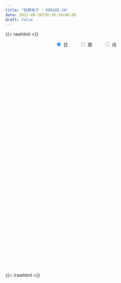 ```yaml
---
title: "柏楚电子 - 688188.SH"
date: 2022-08-16T20:39:24+08:00
draft: false
---
```

{{< rawhtml >}}
    <div style="text-align: center">
        <label style="padding: 1rem;"><input style="margin-right: .5rem" type="radio" name="period" value="D" checked onclick="period_change(this)">日</label>
        <label style="padding: 1rem;"><input style="margin-right: .5rem" type="radio" name="period" value="W" onclick="period_change(this)">周</label>
        <label style="padding: 1rem;"><input style="margin-right: .5rem" type="radio" name="period" value="M" onclick="period_change(this)">月</label>
    </div>
    <div id="chart" style="height: 700px;"></div> 
    <script type="text/javascript">
        const D_v = [7554.56,9688.83,5151.47,8484.92,7652.56,9262.22,5723.44,13002.73,9219.63,6065.0,8030.33,11538.97,7499.14,10855.52,14306.92,5840.04,9892.01,6809.91,9048.11,8007.53,7615.58,5310.98,9546.75,6872.92,6516.76,7384.69,8185.66,5796.42,5132.1,8238.5,4799.85,6309.94,4877.87,5198.27,2951.19,4322.92,2836.89,2032.43,3454.61,3402.28,3629.79,9454.05,4116.94,8715.6,7188.4,7968.91,10794.68,14025.46,9932.38,6994.02,7282.49,6465.67,6241.71,6529.36,8788.35,8790.95,5180.42,10968.74,9083.49,8284.94,7807.21,7189.38,5783.06,7967.03,5359.26,5348.55,5358.54,3942.81,7021.31,5214.74,5324.48,4957.39,7218.37,9913.33,4634.89,8710.29,9787.18,4558.56,4985.51,6860.15,6321.96,5431.4,5587.47,7349.12,7026.2,4916.17,3496.3,3995.6,7919.21,5713.06,9864.26,10188.09,15243.29,8673.34,6258.38,3741.14,3068.83,4975.54,6252.66,4616.59,5704.39,6150.81,4547.5,4959.68,3565.06,4764.14,4776.3,7307.7,4819.91,5755.9,9046.65,4413.97,5922.46,6310.56,6439.5,4037.42,5929.01,3099.91,5374.72,4117.19,2806.02,8525.87,5931.9,4703.89,5135.91,3189.43,3910.11,2767.11,4329.13,4991.01,4439.83,2753.89,2599.41,2960.93,3010.11,3078.7,3611.13,7178.53,3882.12,3592.48,2214.63,4303.12,4184.68,5136.25,3018.64,5665.0,6220.86,5258.3,3660.55,4131.54,3681.36,3502.01,4066.41,2124.88,1764.95,2026.16,4364.99,3837.71,1987.52,2940.13,2284.63,2529.03,3426.75,3410.38,3373.0,2935.4,3836.14,2740.62,1923.36,2137.67,2062.41,5110.85,5235.34,5024.51,3478.6,2313.49,7047.87,3165.81,2984.19,2774.93,1929.14,3694.89,1751.25,2618.73,3972.53,3359.84,3431.64,3849.4,4443.16,3031.2,3149.25,2506.06,3039.57,4138.91,3045.73,3779.55,2477.28,2807.97,2915.19,5533.31,2477.45,2652.41,2699.5,5132.29,6437.24,6543.48,2180.85,4036.64,3125.14,3035.98,2769.29,3149.2,4583.17,8674.95,5378.43,5724.33,7126.1,4422.34,5378.61,4254.34,3822.13,2940.19,5129.08,4006.24,5451.52,4294.52,9474.98,7223.81,5298.68,4683.79,5886.45,5332.13,3288.52,3833.27,3292.01,2339.81,4132.93,4877.04,3069.66,2809.9,2639.93,3157.1,4802.98,5578.01,3697.47,4419.73,3208.35,5549.63,3708.59,3115.41,3209.88,2672.59,5343.34,7478.87,15393.96,6200.45,9178.31,13055.0,6985.01,6762.22,4793.45,4259.37,6158.76,7379.05,4208.9,4069.51,6797.93,6011.98,4642.12,5285.87,6055.7,4482.67,4545.0,3775.36,4317.95,5257.61,5480.11,8820.31,7718.67,4923.93,5346.97,10349.98,4775.48,4444.64,7072.2,5134.37,3892.59,4458.7,4592.47,6663.54,5347.31,4863.86,3554.69,3113.82,5280.32,4858.53,3461.16,4077.15,4401.8,3596.1,5101.92,4919.22,3308.78,4169.17,13475.31,10917.6,9921.16,7907.48,6438.19,6482.23,5696.16,5085.2,3660.66,5094.73,4589.8,9145.42,10649.85,8522.45,4958.71,5071.36,7261.1,8902.9,6086.19,7587.36,3234.11,6308.44,9028.22,5272.22,6177.93,5886.79,8418.51,5884.6,3733.74,5797.17,8371.24,7480.95,5427.64,4783.34,5287.12,5620.88,5213.79,3247.83,5627.41,5007.08,1934.74,3527.61,4467.97,4577.26,2767.81,5113.03,5218.57,4167.59,6770.27,5110.27,4583.7,5177.05,5011.13,3338.17,3227.28,3654.16,5431.16,4801.36,5168.21,4443.42,5188.7,4135.26,8667.69,9613.93,5271.67,6519.9,4455.29,3364.78,2567.35,2925.41,4043.57,2409.5,2371.18,2261.67,2209.76,4552.11,2211.08,2921.47,4129.32,3001.4,3211.73,2836.29,1600.78,2764.21,4057.91,4742.26,3849.17,5445.96,3791.36,4306.44,3405.71,5270.77,5697.08,4472.13,2946.78,3788.75,4328.41,4319.96,2132.56,3543.62,3890.47,2187.84,2639.12,3275.85,2245.73,2821.29,2969.18,3057.21,2604.68,3076.61,2020.86,2613.6,2271.76,2318.84,2171.37,2108.79,2356.75,3930.89,4139.0,4698.72,7445.48,4023.49,6277.85,3276.98,3450.82,2116.16,3099.96,4651.9,2981.56,2052.37,2348.49,3299.11,2116.34,2044.64,2330.42,2282.92,2112.54,2565.48,3811.33,2104.18,2972.12,7667.09,4690.85,6969.99,9358.01,6730.75,5669.37,5400.45,8253.83,3976.63,4875.53,5601.54,6376.06,3520.13,3502.86,5401.05,6270.02,4002.18,3933.18,4184.26,3060.26,8054.29,6671.01,5938.53,6876.95,5608.92,7625.42,4780.77,3615.61,5476.08,4871.77,4517.42,3537.71,4988.3,10253.85,11148.17,5607.91,6405.2,4562.23,4785.55,4329.25,5791.74,5753.56,5496.32,6249.73,6440.1,6052.09,4157.75,7986.91,4692.13,11020.59,8394.15,7599.58,8847.77,5459.96,6602.11]
const D_histogram = [0.0,0.903019943,1.3143202409,1.9365900442,2.524507297,2.4959150216,2.721913258,3.4595753532,3.3035206566,3.3173887399,3.1735643099,1.9050195526,1.8539640714,2.1579396168,3.0777650885,3.318764301,3.0062388013,2.266961283,2.4361273352,1.7294758041,1.4163825043,0.5692567875,-0.6441464906,-1.5185273355,-2.0519840644,-1.6224422276,-1.4230825319,-1.0893006808,-1.6275908277,-2.0321636761,-2.4323841682,-3.3623953078,-4.3402236018,-3.8847970653,-3.2435812066,-2.6404105215,-2.0050003789,-1.6997636427,-1.0998679163,-0.4374001363,0.1195131273,1.1813243733,1.300193083,0.2617207762,-0.5599666581,-0.2199113742,0.6254838237,1.5223409088,2.1852651509,2.770322602,3.3295794571,3.3520211531,3.4133634784,2.8192834359,2.1026812426,0.8710832151,-0.0533881638,-0.4521477292,-0.6207207043,-0.100611716,0.1610485997,0.4285149079,0.2832094963,1.2225003058,1.7059455812,2.6389801242,3.4121474854,3.5486003811,3.5074954533,2.6900247511,0.9268018287,0.1965714188,0.3392564937,-0.6122789554,-0.8760720679,-2.2794835139,-2.9910136946,-3.1360628366,-3.0440419415,-2.9123587751,-2.8460641657,-2.7737081662,-2.7607563776,-3.2165756265,-3.0568544014,-2.7418354062,-2.70350408,-2.9282547488,-3.2949769927,-3.4042236685,-3.7642676585,-4.2783036302,-4.803021457,-4.2359694348,-3.588620019,-2.9122304513,-2.5955415965,-2.6305017403,-1.2360120597,-1.1129036871,0.1137295889,1.0465806508,1.442788376,1.3235032609,1.2991686264,1.1475904821,1.3823524898,2.4577336727,3.197750234,3.4089841126,3.4984114929,3.3699197206,3.8346077182,3.1146621091,1.8889839531,0.939146625,0.2034707547,-0.0312103004,0.5467865903,1.4213663186,1.6516237229,3.0901861228,3.9445132007,3.9493844392,3.6550835324,2.9735951552,2.5863610986,2.0718562964,1.1839322329,0.1536674843,-0.9147084136,-2.326043199,-2.4645961061,-1.8850491167,-1.6581563955,-1.7708199134,-1.1903686391,-2.1426203685,-3.0013539573,-3.7349371982,-3.8676687071,-3.3470105414,-2.3196993086,-1.4228926126,-0.3351170484,0.8920379298,0.44455527,-0.8475947504,-2.4725002784,-3.4742318741,-3.5137597319,-3.5278769268,-3.3743348517,-3.2488060726,-3.0659827345,-2.5550065766,-2.3519857911,-1.7658885831,-1.5669100784,-1.6065805513,-0.8647341408,-0.1383876513,0.3605171062,1.5699362732,2.7416229856,3.2048724502,3.7719627053,4.2656197495,4.6457409197,4.7040139003,4.5774149844,4.0216299454,3.9309280795,5.1230822531,5.0495561594,4.9766214512,3.905449724,3.258429153,2.6867695208,2.6220629603,1.9880077562,1.7048229453,1.7986587287,1.9219504249,1.9169292244,1.6793211562,0.9388852265,0.306696543,-1.0720639105,-1.9544225007,-1.6255236948,-2.1464103361,-1.8913749144,-0.5151449,-0.4484753015,-0.6186012354,-0.1961055708,-0.9497474677,-1.0491541928,-0.0569821575,0.4704632328,0.4513524187,-0.011826224,-0.3997312893,-0.2124983909,-0.9217462178,-1.8504761034,-1.2601320349,-1.0240043634,-0.9293158743,-1.2458508484,-1.3692924827,-1.9856136189,0.436832508,1.4884476468,2.1788226315,3.425508751,4.0906479133,4.1103300685,3.9518157643,2.7440706609,2.1693411631,2.801514751,2.4549916808,3.3123739279,3.7231277913,1.5903072452,2.0531826597,1.1190827396,0.7080984855,1.0986671601,0.5761539172,0.0268922376,-0.4746650401,-0.1614321346,0.3790472112,0.8240797171,1.9779721469,1.8633950179,2.1016902541,1.6759568175,0.2736946679,-0.429688989,-1.1058154411,-0.8213209127,-0.945877743,-0.6467728954,0.3912363918,0.2505636752,-0.0336820151,0.2101378562,-0.0030678349,-2.3058808899,-1.5932442444,-4.5541089801,-6.7800651845,-6.5995555108,-2.7506562088,-0.9314478011,-0.217277209,1.0602801737,1.2207714992,0.9277352174,1.3764698923,1.9960755545,1.0494647283,1.1550545858,-0.2546340371,-1.4948961296,-3.3301822217,-4.3158952941,-5.1192268818,-3.5706251096,-2.9604747144,-3.7302151751,-4.6746239882,-3.2228567791,-5.2193844597,-5.8834484904,-5.5045850569,-4.5163637231,-6.1386479263,-6.6394685126,-7.0750108387,-5.7905668267,-5.782192108,-5.8537934168,-5.6374238631,-4.5753496682,-4.9091582778,-4.5582056678,-3.806488087,-3.0646910743,-2.7490246517,-0.5288048739,-0.1420302866,0.7004224487,0.5414726889,0.1723091074,0.3514980095,-0.1390245634,0.6027956285,0.3485807213,-0.1236428242,-1.6455930734,-2.7980946494,-3.6426668442,-3.7030375412,-2.8078139922,-2.8270836852,-2.1440294009,-1.16018224,-0.6940564725,0.5147240656,1.6234781318,2.1903470667,3.1690980671,3.52295379,3.7814754121,3.8814913921,4.7040807954,5.9678418326,6.6420367243,6.3001650421,5.7589647578,5.7666722256,5.5688086115,5.4197427341,4.1690658028,3.1180776777,1.2561700562,-0.2234587192,-0.4989812765,-0.2441671726,-1.0801199642,-0.4819391081,0.1999124774,0.0192385966,0.7305117412,0.6848974509,-0.4890582944,-1.2730969108,-2.0680456228,-1.8668197713,-1.5057155607,-1.8697466947,-1.440911178,-1.5547627879,-1.0451741926,-0.4474016818,-0.6428161552,-1.2770889114,-2.1681381132,-2.6241132472,-3.3014515494,-3.9755867491,-4.2133879326,-4.1167055388,-3.5495137564,-2.9056172797,-1.7072597448,-0.4934450534,0.388031006,0.6899170843,2.1293517856,2.5830532024,1.7210740743,0.2333451936,-1.2947181894,-2.27807915,-2.9800758999,-3.1296369596,-3.1381396578,-3.0257426382,-2.5940566533,-2.2367872051,-1.6334663786,-0.8527752582,0.0320154868,0.0478949935,0.3612475161,1.2713788966,1.6370311552,2.3960308972,3.4743868398,3.4567801194,2.8091071703,2.1769764611,2.1603127509,1.8054983337,0.1019518114,-0.515467556,-0.7446907281,-0.7570916156,-1.5508293914,-1.6659594088,-0.7185912306,0.5429333623,0.9052557103,1.83036031,2.817498763,3.4515833731,3.7415874449,4.0008819347,3.3241313184,2.419799457,2.4109091704,2.5446969477,2.666392763,2.1898647925,1.5957726907,1.2101323487,-0.1167642226,-1.106726498,-1.6823918156,-2.0332950649,-2.469181474,-2.5960896497,-2.5193192115,-2.6775682194,-2.8583199107,-3.1035562267,-3.4758564294,-3.5168148835,-3.3144050407,-2.8667866276,-1.7335752344,-0.5030697495,0.8399310488,1.7675865749,3.0823335801,5.1425817637,5.5165040992,5.7457966316,5.2658180057,4.8247775492,4.4292006815,4.4473709459,4.0334846273,3.4870178881,2.7747667647,2.5754644809,-2.5678163351,-5.7825520144,-7.2379455052,-7.9196612806,-7.7927149571,-6.9901788292,-5.207679068,-3.6130307399,-3.0187767706,-2.9832863642,-2.8329537304,-2.2636195794,-1.8928624055,-1.3170755364,-0.7746171147,-0.1795256438,0.1197402098,0.3912114203,0.0787542523,0.3539835949,0.7978956313,1.1686449744,1.6022646982,2.5639159578,3.4135370804,3.3282223384,3.4815096569,3.8755911602,4.6438240825,4.4769879654,3.8496077045,2.4886217426,1.6703423053,0.5344204269,-0.1047262686,-0.3942928488,0.6419727211,2.4802616767,3.5705062412,4.2931648484,4.6330987807,4.7200848731,4.5266346783,4.0232192204,3.7594730251,3.4508168279,3.3916376113,3.0815083183,2.9934649386,2.497410525,2.7155414259,3.2909336586,2.8266493357,1.8817743285,0.1435726266,-1.872167023,-3.4509579697,-4.4686912686]
const D_fast = [0.0,1.1287749288,1.8686552869,2.9750726012,4.1941166783,4.7895031582,5.6959797091,7.2985356426,7.9683611103,8.8115763785,9.461143026,8.6688531569,9.0812886935,9.9247491431,11.6140158869,12.6847061747,13.1237403753,12.9512031778,13.7294010638,13.4551184837,13.49612081,12.79130929,11.4168693893,10.1628567106,9.1164039655,9.1403352455,8.9839243081,9.0453809891,8.1001931352,7.1875793678,6.1792628336,4.4086528671,2.3457686727,1.8299959429,1.6603164999,1.6033845546,1.7375446025,1.6178404281,1.9427691754,2.4958869213,3.0826784667,4.4398208061,4.8837377865,3.9106956738,2.949016575,3.2340940152,4.2358601691,5.5133024815,6.7225430113,8.0001811129,9.3918328322,10.2522798165,11.1669630115,11.2777038279,11.0867719452,10.0729447216,9.1351263017,8.623329804,8.2995766528,8.794532712,9.0964551777,9.4710502129,9.3965471754,10.6414630613,11.551394732,13.144174306,14.7703785387,15.7939815296,16.6297504651,16.4847859507,14.9532634855,14.2721759303,14.4996751286,13.3950699406,12.9122588111,10.9389764867,9.4796928823,8.5506280312,7.8816384409,7.2852319136,6.6400104815,6.0189394395,5.3417021337,4.0817389781,3.4772466029,3.1068067465,2.4692620528,1.5124476967,0.3219812046,-0.6383213883,-1.9394322929,-3.5230441721,-5.2485173632,-5.7404576997,-5.9902632887,-6.0419313338,-6.3741278781,-7.0667134569,-5.9812267913,-6.1363443405,-4.8812786672,-3.6867824427,-2.9298776235,-2.7182869233,-2.4178294013,-2.282509925,-1.7021597949,-0.0123451938,1.527108926,2.5905888327,3.5546190863,4.2686072441,5.6919471712,5.7506670894,4.9972349217,4.2821842499,3.5973760683,3.354892438,4.0695859763,5.2995072843,5.9426706193,8.1537795499,9.994234928,10.9864522763,11.6059222526,11.6678326642,11.9271888823,11.9306481542,11.3387071489,10.3468592713,9.0498062701,7.0569606848,6.3022587513,6.4105434615,6.2228970838,5.6675285876,5.950387702,4.4624808806,2.8534088025,1.186091262,0.0864425764,-0.2296518933,0.2177345124,0.7588180552,1.7628143573,3.2129788179,2.8766349757,1.3725862677,-0.87044433,-2.7407338942,-3.658701685,-4.5547881116,-5.2448297494,-5.9315024884,-6.5151748339,-6.6429503202,-7.0279259824,-6.8833009203,-7.0760499352,-7.5173655459,-6.9917026705,-6.2999530939,-5.7109190599,-4.1090158245,-2.2519233658,-0.9874557886,0.5226251428,2.0826871244,3.6242435245,4.8585199802,5.8762748103,6.3258972578,7.2179274117,9.6908521486,10.8797150947,12.0509357494,11.9561264532,12.1237131704,12.2237459184,12.8145550979,12.6775018329,12.8205227583,13.3640232239,13.9678025263,14.4420136319,14.6242358528,14.1185212297,13.563006682,11.9162302508,10.5452660355,10.4677839176,9.4102946923,9.1924863854,10.4399301748,10.3944809479,10.0697047052,10.4431739771,9.4520952132,9.0903999399,10.0683264359,10.7133876343,10.807114925,10.3409797263,9.8531418386,9.9872501393,9.0475657579,7.6562168465,7.9315279062,7.9116544869,7.7740140075,7.1460163212,6.6802515663,5.5675270253,8.0991812792,9.5229083297,10.7579889723,12.8610522795,14.5488534201,15.5961180925,16.4255577293,15.9038302912,15.8714360842,17.2039883598,17.4712132098,19.1566889389,20.4982247502,18.7629810154,19.7391520948,19.0848228596,18.8508632268,19.5160986914,19.1376239279,18.5950853077,17.9748617699,18.2477366417,18.8829777904,19.5340302256,21.1824156921,21.5336873175,22.2974051173,22.2906608851,20.9568224024,20.1460164983,19.193436186,19.2726004862,18.9115742201,19.0489858439,20.184804229,20.1067724312,19.8141062372,20.1104605725,19.8964879227,17.0172046452,17.3315302296,13.2321382489,9.3111657484,7.8417865443,11.0030217942,12.5893682515,13.2492195415,14.7918469676,15.2575311679,15.1964286905,15.9892808384,17.1079053893,16.4236607452,16.8180142491,15.3446671169,13.730680992,11.0628493445,8.9981624485,6.9150241404,7.5709696352,7.4410013518,5.7387070973,3.6256422872,4.2716953015,0.9703215059,-1.1646046474,-2.161887478,-2.302757075,-5.4597032598,-7.6203909742,-9.8246860101,-9.9878837047,-11.425057013,-12.960106676,-14.1530930881,-14.2348563102,-15.7959544892,-16.5845532963,-16.7844577372,-16.808833493,-17.1804232334,-15.0924046741,-14.7411376584,-13.7235793109,-13.7471608984,-14.0732472032,-13.8061837986,-14.3314625124,-13.4389434134,-13.6060131403,-14.1091473919,-16.0424959093,-17.8945211477,-19.6497600536,-20.6358901359,-20.4426200849,-21.1686606992,-21.0216137652,-20.3278121642,-20.0352005149,-18.6977389604,-17.1831153612,-16.0686596597,-14.2976341425,-13.0630399721,-11.859149497,-10.788760669,-8.7901510668,-6.0344295714,-3.6997254987,-2.4665559204,-1.5680150152,-0.118639491,1.0756990477,2.2815688539,2.0731583733,1.8016896676,0.2538245602,-1.2816688951,-1.6819367715,-1.4881644607,-2.5941472433,-2.1164511642,-1.3846214594,-1.5604856911,-0.6665846112,-0.5409745388,-1.8371948577,-2.9395077017,-4.2514678194,-4.5169469108,-4.5322715903,-5.363739398,-5.2951316758,-5.7976739827,-5.5493789355,-5.0634568452,-5.4195753574,-6.3731203415,-7.8062040716,-8.9182075174,-10.420908707,-12.0889405939,-13.3800887606,-14.3125827515,-14.6327694082,-14.7152772513,-13.9437346527,-12.8532812246,-11.8747974138,-11.4004320644,-9.4286594167,-8.3291946993,-8.7609053088,-10.1902978911,-12.0420408215,-13.5949215695,-15.0419372944,-15.973907594,-16.7669452066,-17.4109838466,-17.627812025,-17.8297393781,-17.6347851462,-17.0672878404,-16.1744932236,-16.1466399687,-15.742975567,-14.5149994623,-13.7400894149,-12.3820819486,-10.4351292961,-9.5885409866,-9.5339371431,-9.6218237371,-9.0984092595,-9.0018490933,-10.6799076628,-11.4261939191,-11.8415897733,-12.0432635647,-13.2247086884,-13.756328558,-12.9886081874,-11.5913502539,-11.0027139783,-9.6200193011,-7.9285061574,-6.431525704,-5.2061247709,-3.9466097975,-3.7923275841,-4.0917095813,-3.4978725753,-2.7279105611,-1.9396165551,-1.8686783275,-2.0638272565,-2.1469345114,-3.5030221383,-4.7696660382,-5.7659293097,-6.6251563252,-7.6783381028,-8.454268691,-9.0073280556,-9.8349691184,-10.7303007874,-11.75142616,-12.9926904701,-13.9128526451,-14.5390440625,-14.8081223062,-14.1083047216,-13.0035666742,-11.4505831136,-10.0810309438,-7.9957005436,-4.649806919,-2.8967585588,-1.2310168685,-0.394540993,0.3706129379,1.0823362406,2.2123492413,2.8068340797,3.1321218125,3.1135623802,3.5581262167,-2.2271086831,-6.8874823661,-10.1523622331,-12.8139933286,-14.6352257444,-15.5802343238,-15.0996543296,-14.4082636865,-14.5687039099,-15.2790350945,-15.8369408933,-15.8335116372,-15.9359700646,-15.6894520796,-15.3406479366,-14.7904378766,-14.4612369706,-14.091962905,-14.3847315099,-14.0210062687,-13.3776203244,-12.7147097377,-11.8805238393,-10.2778935903,-8.5748881976,-7.828147355,-6.8044826223,-5.441503329,-3.512314386,-2.5599035117,-2.2248818466,-2.9637123728,-3.3644062338,-4.3667230054,-5.032051268,-5.4201910605,-4.2234323103,-1.7650779355,0.2177931893,2.0137430086,3.5119516361,4.7789589467,5.7171674215,6.2195567687,6.8956788297,7.4497268395,8.2384570257,8.6987048123,9.3590276671,9.4873258849,10.3843421423,11.7824677896,12.0248458005,11.5504143755,9.8481058303,7.364324425,4.9227939858,2.7878878697]
const D_slow = [0.0,0.2257549858,0.554335046,1.038482557,1.6696093813,2.2935881367,2.9740664512,3.8389602895,4.6648404536,5.4941876386,6.2875787161,6.7638336042,7.2273246221,7.7668095263,8.5362507984,9.3659418737,10.117501574,10.6842418948,11.2932737286,11.7256426796,12.0797383057,12.2220525025,12.0610158799,11.681384046,11.1683880299,10.762777473,10.4070068401,10.1346816699,9.7277839629,9.2197430439,8.6116470019,7.7710481749,6.6859922745,5.7147930081,4.9038977065,4.2437950761,3.7425449814,3.3176040707,3.0426370917,2.9332870576,2.9631653394,3.2584964328,3.5835447035,3.6489748976,3.508983233,3.4540053895,3.6103763454,3.9909615726,4.5372778604,5.2298585109,6.0622533751,6.9002586634,7.753599533,8.458420392,8.9840907026,9.2018615064,9.1885144655,9.0754775332,8.9202973571,8.8951444281,8.935406578,9.042535305,9.1133376791,9.4189627555,9.8454491508,10.5051941819,11.3582310532,12.2453811485,13.1222550118,13.7947611996,14.0264616568,14.0756045115,14.1604186349,14.007348896,13.7883308791,13.2184600006,12.4707065769,11.6866908678,10.9256803824,10.1975906886,9.4860746472,8.7926476057,8.1024585113,7.2983146046,6.5341010043,5.8486421527,5.1727661327,4.4407024455,3.6169581974,2.7659022802,1.8248353656,0.7552594581,-0.4454959062,-1.5044882649,-2.4016432697,-3.1297008825,-3.7785862816,-4.4362117167,-4.7452147316,-5.0234406534,-4.9950082562,-4.7333630935,-4.3726659995,-4.0417901842,-3.7169980276,-3.4301004071,-3.0845122847,-2.4700788665,-1.670641308,-0.8183952799,0.0562075934,0.8986875235,1.8573394531,2.6360049803,3.1082509686,3.3430376249,3.3939053135,3.3861027384,3.522799386,3.8781409657,4.2910468964,5.0635934271,6.0497217273,7.0370678371,7.9508387202,8.694237509,9.3408277836,9.8587918577,10.154774916,10.193191787,9.9645146836,9.3830038839,8.7668548574,8.2955925782,7.8810534793,7.438348501,7.1407563412,6.6051012491,5.8547627597,4.9210284602,3.9541112834,3.1173586481,2.5374338209,2.1817106678,2.0979314057,2.3209408881,2.4320797056,2.220181018,1.6020559484,0.7334979799,-0.1449419531,-1.0269111848,-1.8704948977,-2.6826964158,-3.4491920995,-4.0879437436,-4.6759401914,-5.1174123372,-5.5091398568,-5.9107849946,-6.1269685298,-6.1615654426,-6.0714361661,-5.6789520978,-4.9935463514,-4.1923282388,-3.2493375625,-2.1829326251,-1.0214973952,0.1545060799,1.298859826,2.3042673123,3.2869993322,4.5677698955,5.8301589353,7.0743142981,8.0506767292,8.8652840174,9.5369763976,10.1924921377,10.6894940767,11.115699813,11.5653644952,12.0458521014,12.5250844075,12.9449146966,13.1796360032,13.256310139,12.9882941613,12.4996885362,12.0933076125,11.5567050284,11.0838612998,10.9550750748,10.8429562494,10.6883059406,10.6392795479,10.401842681,10.1395541328,10.1253085934,10.2429244016,10.3557625063,10.3528059503,10.2528731279,10.1997485302,9.9693119758,9.5066929499,9.1916599412,8.9356588503,8.7033298817,8.3918671696,8.049544049,7.5531406442,7.6623487712,8.0344606829,8.5791663408,9.4355435285,10.4582055069,11.485788024,12.4737419651,13.1597596303,13.7020949211,14.4024736088,15.016221529,15.844315011,16.7750969588,17.1726737701,17.6859694351,17.96574012,18.1427647414,18.4174315314,18.5614700107,18.5681930701,18.4495268101,18.4091687764,18.5039305792,18.7099505085,19.2044435452,19.6702922997,20.1957148632,20.6147040676,20.6831277345,20.5757054873,20.299251627,20.0939213989,19.8574519631,19.6957587393,19.7935678372,19.856208756,19.8477882522,19.9003227163,19.8995557576,19.3230855351,18.924774474,17.786247229,16.0912309329,14.4413420551,13.7536780029,13.5208160527,13.4664967504,13.7315667939,14.0367596687,14.268693473,14.6128109461,15.1118298347,15.3741960168,15.6629596633,15.599301154,15.2255771216,14.3930315662,13.3140577427,12.0342510222,11.1415947448,10.4014760662,9.4689222724,8.3002662754,7.4945520806,6.1897059657,4.7188438431,3.3426975788,2.2136066481,0.6789446665,-0.9809224616,-2.7496751713,-4.197316878,-5.642864905,-7.1063132592,-8.515669225,-9.659506642,-10.8867962114,-12.0263476284,-12.9779696502,-13.7441424187,-14.4313985817,-14.5635998001,-14.5991073718,-14.4240017596,-14.2886335874,-14.2455563106,-14.1576818082,-14.192437949,-14.0417390419,-13.9545938616,-13.9855045676,-14.396902836,-15.0964264983,-16.0070932094,-16.9328525947,-17.6348060927,-18.341577014,-18.8775843642,-19.1676299242,-19.3411440424,-19.212463026,-18.806593493,-18.2590067264,-17.4667322096,-16.5859937621,-15.6406249091,-14.6702520611,-13.4942318622,-12.002271404,-10.341762223,-8.7667209624,-7.326979773,-5.8853117166,-4.4931095637,-3.1381738802,-2.0959074295,-1.3163880101,-1.002345496,-1.0582101758,-1.182955495,-1.2439972881,-1.5140272792,-1.6345120562,-1.5845339368,-1.5797242877,-1.3970963524,-1.2258719897,-1.3481365633,-1.666410791,-2.1834221967,-2.6501271395,-3.0265560297,-3.4939927033,-3.8542204978,-4.2429111948,-4.5042047429,-4.6160551634,-4.7767592022,-5.09603143,-5.6380659583,-6.2940942702,-7.1194571575,-8.1133538448,-9.1667008279,-10.1958772127,-11.0832556518,-11.8096599717,-12.2364749079,-12.3598361712,-12.2628284197,-12.0903491487,-11.5580112023,-10.9122479017,-10.4819793831,-10.4236430847,-10.7473226321,-11.3168424195,-12.0618613945,-12.8442706344,-13.6288055489,-14.3852412084,-15.0337553717,-15.592952173,-16.0013187677,-16.2145125822,-16.2065087105,-16.1945349621,-16.1042230831,-15.7863783589,-15.3771205701,-14.7781128458,-13.9095161359,-13.045321106,-12.3430443134,-11.7988001982,-11.2587220104,-10.807347427,-10.7818594742,-10.9107263631,-11.0968990452,-11.2861719491,-11.6738792969,-12.0903691491,-12.2700169568,-12.1342836162,-11.9079696886,-11.4503796111,-10.7460049204,-9.8831090771,-8.9477122159,-7.9474917322,-7.1164589026,-6.5115090383,-5.9087817457,-5.2726075088,-4.606009318,-4.0585431199,-3.6595999472,-3.3570668601,-3.3862579157,-3.6629395402,-4.0835374941,-4.5918612603,-5.2091566288,-5.8581790413,-6.4880088441,-7.157400899,-7.8719808767,-8.6478699333,-9.5168340407,-10.3960377616,-11.2246390218,-11.9413356787,-12.3747294873,-12.5004969246,-12.2905141624,-11.8486175187,-11.0780341237,-9.7923886828,-8.413262658,-6.9768135001,-5.6603589987,-4.4541646114,-3.346864441,-2.2350217045,-1.2266505477,-0.3548960756,0.3387956155,0.9826617358,0.340707652,-1.1049303516,-2.9144167279,-4.8943320481,-6.8425107873,-8.5900554946,-9.8919752616,-10.7952329466,-11.5499271393,-12.2957487303,-13.0039871629,-13.5698920578,-14.0431076591,-14.3723765432,-14.5660308219,-14.6109122329,-14.5809771804,-14.4831743253,-14.4634857622,-14.3749898635,-14.1755159557,-13.8833547121,-13.4827885375,-12.8418095481,-11.988425278,-11.1563696934,-10.2859922792,-9.3170944891,-8.1561384685,-7.0368914771,-6.074489551,-5.4523341154,-5.0347485391,-4.9011434323,-4.9273249995,-5.0258982117,-4.8654050314,-4.2453396122,-3.3527130519,-2.2794218398,-1.1211471446,0.0588740736,1.1905327432,2.1963375483,3.1362058046,3.9989100116,4.8468194144,5.617196494,6.3655627286,6.9899153599,7.6688007163,8.491534131,9.1981964649,9.668640047,9.7045332037,9.2364914479,8.3737519555,7.2565791383]
const D_data = [['2020-07-28', 165.2, 172.5, 164.51, 172.69],['2020-07-29', 172.37, 186.65, 171.35, 188.74],['2020-07-30', 187.73, 185.0, 183.0, 190.37],['2020-07-31', 184.99, 191.87, 183.0, 192.98],['2020-08-03', 191.87, 196.71, 190.0, 199.0],['2020-08-04', 198.5, 192.8, 188.1, 203.65],['2020-08-05', 196.46, 199.0, 189.12, 199.93],['2020-08-06', 199.11, 211.0, 199.11, 215.79],['2020-08-07', 208.5, 204.7, 198.96, 212.0],['2020-08-10', 203.41, 209.83, 202.2, 211.0],['2020-08-11', 209.83, 210.95, 204.0, 214.3],['2020-08-12', 209.0, 195.99, 190.09, 211.2],['2020-08-13', 197.0, 210.18, 194.0, 210.87],['2020-08-14', 205.0, 218.0, 204.21, 225.0],['2020-08-17', 210.0, 232.31, 210.0, 237.6],['2020-08-18', 233.3, 230.8, 225.0, 237.4],['2020-08-19', 227.89, 227.6, 224.0, 239.1],['2020-08-20', 226.43, 223.0, 220.7, 233.4],['2020-08-21', 224.32, 236.3, 224.32, 237.9],['2020-08-24', 236.3, 227.18, 225.12, 241.59],['2020-08-25', 225.46, 232.31, 220.0, 232.43],['2020-08-26', 232.29, 225.0, 222.01, 236.0],['2020-08-27', 225.0, 216.52, 213.5, 227.5],['2020-08-28', 218.69, 215.93, 210.45, 222.2],['2020-08-31', 215.0, 216.58, 214.95, 224.99],['2020-09-01', 219.3, 228.46, 213.31, 232.5],['2020-09-02', 226.02, 227.57, 223.58, 241.12],['2020-09-03', 226.8, 231.16, 222.8, 235.0],['2020-09-04', 227.0, 220.0, 218.97, 232.0],['2020-09-07', 216.04, 219.0, 216.04, 232.07],['2020-09-08', 218.15, 216.35, 213.47, 224.88],['2020-09-09', 211.37, 204.94, 204.52, 214.99],['2020-09-10', 206.34, 197.1, 195.5, 208.99],['2020-09-11', 202.99, 211.23, 199.0, 212.33],['2020-09-14', 213.45, 214.43, 211.26, 218.57],['2020-09-15', 214.45, 215.62, 209.05, 216.0],['2020-09-16', 215.62, 218.09, 211.5, 218.18],['2020-09-17', 212.5, 215.52, 212.1, 218.18],['2020-09-18', 213.8, 221.0, 213.8, 223.99],['2020-09-21', 218.18, 225.02, 215.0, 226.5],['2020-09-22', 225.05, 227.3, 221.2, 229.49],['2020-09-23', 231.0, 238.99, 229.62, 241.18],['2020-09-24', 235.4, 231.86, 231.2, 240.0],['2020-09-25', 232.38, 216.0, 214.5, 234.49],['2020-09-28', 216.86, 214.06, 210.39, 219.78],['2020-09-29', 216.79, 227.5, 216.0, 234.69],['2020-09-30', 230.0, 237.72, 230.0, 244.43],['2020-10-09', 241.42, 244.5, 235.17, 250.0],['2020-10-12', 244.0, 247.9, 241.0, 250.04],['2020-10-13', 247.89, 253.0, 246.75, 255.0],['2020-10-14', 240.0, 259.04, 240.0, 261.1],['2020-10-15', 260.0, 257.5, 254.01, 262.99],['2020-10-16', 255.02, 261.98, 255.0, 264.0],['2020-10-19', 261.98, 255.98, 250.45, 263.96],['2020-10-20', 257.0, 254.11, 245.0, 257.0],['2020-10-21', 253.0, 244.86, 238.88, 254.85],['2020-10-22', 245.86, 244.5, 237.72, 247.3],['2020-10-23', 246.5, 248.6, 244.62, 256.99],['2020-10-26', 252.9, 250.8, 243.0, 261.95],['2020-10-27', 254.31, 261.37, 250.81, 263.45],['2020-10-28', 263.8, 261.55, 257.3, 267.0],['2020-10-29', 260.92, 264.58, 254.96, 265.0],['2020-10-30', 261.0, 261.32, 258.2, 267.89],['2020-11-02', 261.94, 279.0, 260.02, 279.0],['2020-11-03', 278.8, 279.7, 272.51, 285.0],['2020-11-04', 281.84, 292.38, 277.83, 293.0],['2020-11-05', 295.96, 299.0, 286.0, 299.97],['2020-11-06', 297.48, 297.97, 290.19, 301.85],['2020-11-09', 297.98, 300.65, 280.5, 301.0],['2020-11-10', 293.1, 293.0, 284.25, 297.91],['2020-11-11', 291.92, 277.58, 276.5, 295.0],['2020-11-12', 280.75, 286.22, 274.01, 290.0],['2020-11-13', 285.29, 297.8, 281.83, 302.42],['2020-11-16', 326.3, 283.79, 278.0, 327.67],['2020-11-17', 288.0, 290.5, 280.4, 295.5],['2020-11-18', 293.43, 272.35, 268.4, 301.0],['2020-11-19', 270.0, 275.0, 258.88, 275.88],['2020-11-20', 271.86, 279.04, 271.86, 284.47],['2020-11-23', 280.4, 281.0, 271.69, 284.5],['2020-11-24', 277.5, 281.22, 266.79, 284.98],['2020-11-25', 282.3, 280.03, 278.47, 289.99],['2020-11-26', 284.23, 279.53, 270.75, 287.07],['2020-11-27', 277.57, 278.0, 271.0, 283.97],['2020-11-30', 282.0, 269.62, 264.0, 282.0],['2020-12-01', 269.62, 275.0, 267.03, 276.79],['2020-12-02', 277.35, 276.79, 271.0, 281.0],['2020-12-03', 276.79, 272.88, 268.0, 278.39],['2020-12-04', 272.0, 267.5, 266.66, 273.98],['2020-12-07', 268.1, 262.19, 260.0, 269.95],['2020-12-08', 266.1, 261.89, 259.02, 266.1],['2020-12-09', 263.88, 254.92, 252.14, 264.87],['2020-12-10', 254.95, 247.57, 247.32, 260.68],['2020-12-11', 250.75, 240.99, 233.37, 250.86],['2020-12-14', 239.62, 251.02, 236.78, 254.87],['2020-12-15', 252.0, 251.9, 248.95, 255.49],['2020-12-16', 254.49, 252.85, 248.88, 254.79],['2020-12-17', 252.56, 248.33, 244.0, 254.34],['2020-12-18', 257.5, 242.0, 239.0, 257.5],['2020-12-21', 243.0, 261.4, 241.55, 262.87],['2020-12-22', 260.0, 247.94, 247.88, 262.44],['2020-12-23', 248.58, 264.32, 246.19, 264.44],['2020-12-24', 264.32, 266.27, 258.22, 269.58],['2020-12-25', 265.01, 263.5, 253.61, 265.99],['2020-12-28', 263.5, 258.3, 255.5, 269.73],['2020-12-29', 256.5, 259.6, 256.37, 265.08],['2020-12-30', 258.66, 258.0, 255.03, 262.01],['2020-12-31', 259.99, 263.62, 257.18, 268.56],['2021-01-04', 264.03, 278.86, 263.7, 282.85],['2021-01-05', 279.06, 281.56, 277.11, 287.0],['2021-01-06', 281.56, 279.99, 275.01, 287.77],['2021-01-07', 278.19, 282.0, 263.09, 285.88],['2021-01-08', 282.0, 281.99, 275.01, 286.9],['2021-01-11', 279.18, 293.43, 276.0, 297.45],['2021-01-12', 292.58, 281.0, 277.97, 296.0],['2021-01-13', 282.0, 271.8, 263.1, 282.98],['2021-01-14', 271.0, 270.95, 260.1, 278.0],['2021-01-15', 273.0, 270.0, 263.05, 277.77],['2021-01-18', 270.0, 274.2, 267.01, 278.89],['2021-01-19', 272.0, 286.02, 269.0, 292.92],['2021-01-20', 284.89, 295.0, 283.34, 296.5],['2021-01-21', 301.19, 291.74, 290.49, 302.0],['2021-01-22', 300.02, 313.99, 300.02, 318.99],['2021-01-25', 319.66, 316.51, 311.99, 324.98],['2021-01-26', 316.0, 312.3, 311.46, 324.98],['2021-01-27', 318.23, 311.89, 302.5, 320.64],['2021-01-28', 305.0, 308.24, 305.0, 316.99],['2021-01-29', 308.2, 312.55, 308.2, 319.55],['2021-02-01', 309.58, 311.75, 308.51, 317.96],['2021-02-02', 312.21, 306.0, 296.02, 315.0],['2021-02-03', 310.0, 301.0, 296.51, 313.0],['2021-02-04', 299.02, 295.96, 286.02, 302.43],['2021-02-05', 295.2, 285.01, 285.0, 301.0],['2021-02-08', 282.64, 296.13, 282.64, 298.49],['2021-02-09', 296.44, 305.8, 292.45, 307.67],['2021-02-10', 305.0, 303.3, 296.06, 309.0],['2021-02-18', 303.35, 299.07, 297.0, 309.96],['2021-02-19', 300.71, 308.88, 285.13, 308.88],['2021-02-22', 309.11, 288.3, 279.01, 314.0],['2021-02-23', 285.13, 283.38, 281.12, 291.96],['2021-02-24', 285.3, 278.69, 275.18, 285.82],['2021-02-25', 280.56, 281.45, 276.99, 284.97],['2021-02-26', 279.5, 288.3, 278.26, 294.58],['2021-03-01', 290.3, 296.98, 289.11, 307.49],['2021-03-02', 297.28, 299.4, 288.25, 304.98],['2021-03-03', 294.67, 306.78, 293.99, 308.59],['2021-03-04', 305.99, 315.35, 305.3, 325.0],['2021-03-05', 311.94, 297.35, 290.5, 313.87],['2021-03-08', 294.06, 282.21, 282.02, 305.58],['2021-03-09', 282.05, 269.06, 266.68, 287.48],['2021-03-10', 275.68, 267.52, 255.18, 275.68],['2021-03-11', 265.49, 273.99, 264.58, 278.79],['2021-03-12', 273.99, 271.25, 270.21, 284.97],['2021-03-15', 271.79, 270.75, 261.0, 277.82],['2021-03-16', 268.0, 268.17, 268.0, 282.0],['2021-03-17', 274.7, 266.75, 263.66, 274.7],['2021-03-18', 263.58, 269.95, 263.58, 276.99],['2021-03-19', 266.8, 265.43, 259.6, 272.99],['2021-03-22', 262.26, 270.02, 262.26, 277.01],['2021-03-23', 269.01, 265.2, 261.61, 273.0],['2021-03-24', 266.18, 260.55, 258.01, 267.3],['2021-03-25', 256.02, 270.4, 255.58, 272.98],['2021-03-26', 272.73, 272.91, 267.01, 274.98],['2021-03-29', 274.99, 272.6, 266.25, 277.0],['2021-03-30', 275.36, 286.08, 270.58, 286.08],['2021-03-31', 288.3, 293.04, 282.0, 294.5],['2021-04-01', 293.58, 290.33, 288.41, 298.96],['2021-04-02', 292.0, 296.7, 290.69, 303.99],['2021-04-06', 298.48, 301.5, 294.9, 305.64],['2021-04-07', 300.08, 305.8, 298.11, 307.66],['2021-04-08', 304.01, 306.65, 301.61, 310.99],['2021-04-09', 310.75, 307.98, 302.42, 311.99],['2021-04-12', 309.6, 304.46, 300.32, 322.0],['2021-04-13', 301.42, 312.13, 301.42, 327.5],['2021-04-14', 311.9, 335.4, 311.09, 337.0],['2021-04-15', 332.51, 327.4, 322.38, 336.76],['2021-04-16', 330.26, 331.96, 325.17, 335.93],['2021-04-19', 331.96, 320.99, 311.11, 342.29],['2021-04-20', 316.39, 325.73, 315.51, 330.66],['2021-04-21', 325.81, 327.07, 317.22, 330.06],['2021-04-22', 327.06, 335.24, 322.6, 335.89],['2021-04-23', 335.22, 329.55, 326.03, 338.87],['2021-04-26', 332.4, 334.5, 332.11, 350.3],['2021-04-27', 334.85, 341.74, 334.85, 341.96],['2021-04-28', 344.85, 345.88, 340.1, 355.85],['2021-04-29', 338.31, 347.89, 338.31, 359.83],['2021-04-30', 352.83, 347.58, 343.51, 360.79],['2021-05-06', 348.88, 341.54, 339.49, 355.0],['2021-05-07', 344.03, 341.56, 330.0, 354.0],['2021-05-10', 335.9, 328.31, 322.31, 338.14],['2021-05-11', 318.02, 329.0, 317.5, 333.54],['2021-05-12', 330.9, 343.0, 323.02, 343.87],['2021-05-13', 339.8, 332.0, 325.02, 343.49],['2021-05-14', 330.0, 341.0, 329.11, 344.96],['2021-05-17', 344.88, 360.09, 336.01, 364.5],['2021-05-18', 360.09, 348.76, 347.01, 361.7],['2021-05-19', 354.34, 346.62, 344.0, 359.0],['2021-05-20', 341.07, 355.93, 341.07, 356.6],['2021-05-21', 354.01, 341.33, 339.62, 359.0],['2021-05-24', 342.02, 347.88, 342.02, 354.97],['2021-05-25', 347.73, 364.99, 347.73, 366.0],['2021-05-26', 367.68, 364.91, 360.12, 367.79],['2021-05-27', 365.46, 361.28, 356.0, 367.0],['2021-05-28', 362.96, 356.06, 352.6, 362.96],['2021-05-31', 358.58, 356.0, 350.04, 358.58],['2021-06-01', 356.0, 363.88, 345.5, 368.88],['2021-06-02', 364.06, 352.21, 338.01, 368.88],['2021-06-03', 350.6, 345.29, 345.29, 359.01],['2021-06-04', 344.49, 363.5, 338.02, 364.7],['2021-06-07', 365.69, 361.68, 358.81, 368.79],['2021-06-08', 362.48, 361.28, 354.59, 365.85],['2021-06-09', 358.16, 355.87, 353.3, 363.5],['2021-06-10', 356.87, 357.22, 351.3, 360.87],['2021-06-11', 359.0, 348.8, 345.67, 359.96],['2021-06-15', 355.0, 392.26, 353.99, 394.99],['2021-06-16', 390.58, 386.4, 377.01, 398.36],['2021-06-17', 387.86, 389.26, 378.8, 391.0],['2021-06-18', 389.51, 405.03, 389.5, 419.0],['2021-06-21', 404.54, 407.37, 400.1, 413.99],['2021-06-22', 406.71, 406.0, 395.02, 413.99],['2021-06-23', 404.68, 408.34, 404.3, 415.8],['2021-06-24', 407.88, 396.0, 390.18, 415.29],['2021-06-25', 391.1, 402.99, 391.1, 403.71],['2021-06-28', 401.56, 422.28, 400.01, 424.84],['2021-06-29', 418.51, 415.0, 406.06, 421.99],['2021-06-30', 410.12, 436.0, 410.1, 441.98],['2021-07-01', 437.03, 439.0, 430.61, 452.06],['2021-07-02', 460.0, 407.0, 402.21, 464.96],['2021-07-05', 411.18, 438.96, 406.09, 439.94],['2021-07-06', 443.88, 423.99, 418.01, 447.93],['2021-07-07', 431.0, 430.21, 416.5, 436.15],['2021-07-08', 431.98, 443.54, 431.98, 451.35],['2021-07-09', 435.11, 435.05, 416.06, 442.99],['2021-07-12', 431.46, 434.7, 427.32, 439.25],['2021-07-13', 436.51, 434.91, 425.02, 446.99],['2021-07-14', 431.48, 446.99, 431.48, 453.88],['2021-07-15', 447.06, 454.88, 443.0, 457.3],['2021-07-16', 452.02, 459.5, 440.03, 468.86],['2021-07-19', 455.0, 476.56, 446.01, 483.5],['2021-07-20', 474.06, 467.8, 460.0, 478.5],['2021-07-21', 469.06, 477.0, 463.0, 479.1],['2021-07-22', 478.04, 472.6, 468.0, 482.98],['2021-07-23', 470.0, 459.13, 452.3, 478.6],['2021-07-26', 456.83, 465.06, 440.0, 465.7],['2021-07-27', 460.13, 463.96, 460.13, 497.37],['2021-07-28', 463.33, 477.05, 448.89, 483.4],['2021-07-29', 490.99, 474.5, 463.0, 492.99],['2021-07-30', 474.19, 482.47, 470.0, 491.5],['2021-08-02', 485.0, 498.08, 471.0, 498.08],['2021-08-03', 499.97, 488.83, 473.91, 504.9],['2021-08-04', 488.1, 488.8, 482.01, 493.93],['2021-08-05', 487.57, 498.22, 474.0, 503.2],['2021-08-06', 503.11, 495.5, 486.0, 505.0],['2021-08-09', 495.99, 464.35, 461.92, 495.99],['2021-08-10', 466.0, 499.0, 466.0, 502.96],['2021-08-11', 504.96, 447.0, 433.88, 506.0],['2021-08-12', 447.0, 440.0, 434.11, 457.53],['2021-08-13', 458.0, 461.42, 440.74, 475.88],['2021-08-16', 469.21, 516.6, 468.88, 525.0],['2021-08-17', 518.63, 507.01, 503.97, 533.2],['2021-08-18', 515.29, 501.5, 499.0, 536.0],['2021-08-19', 508.0, 516.25, 504.63, 525.49],['2021-08-20', 510.0, 509.05, 495.02, 521.0],['2021-08-23', 524.2, 505.89, 503.3, 528.88],['2021-08-24', 506.0, 518.6, 493.01, 522.22],['2021-08-25', 512.0, 527.12, 510.42, 527.79],['2021-08-26', 528.8, 510.0, 502.15, 531.99],['2021-08-27', 512.94, 524.01, 501.35, 539.2],['2021-08-30', 526.68, 504.07, 503.04, 526.68],['2021-08-31', 499.53, 500.5, 498.0, 524.6],['2021-09-01', 489.0, 484.87, 481.01, 503.98],['2021-09-02', 476.11, 486.77, 470.06, 495.75],['2021-09-03', 492.73, 482.22, 476.08, 495.68],['2021-09-06', 480.02, 511.89, 473.46, 513.7],['2021-09-07', 506.0, 504.9, 498.0, 512.0],['2021-09-08', 508.8, 485.9, 481.15, 508.8],['2021-09-09', 488.0, 476.95, 471.01, 508.96],['2021-09-10', 482.93, 506.32, 480.91, 509.36],['2021-09-13', 506.24, 459.2, 449.99, 510.0],['2021-09-14', 468.87, 465.0, 463.06, 482.0],['2021-09-15', 460.0, 473.3, 451.66, 474.82],['2021-09-16', 471.28, 481.02, 463.44, 481.02],['2021-09-17', 475.35, 442.5, 413.01, 475.35],['2021-09-22', 433.73, 445.64, 417.77, 452.0],['2021-09-23', 446.8, 438.14, 425.2, 449.0],['2021-09-24', 434.1, 456.34, 430.12, 461.66],['2021-09-27', 455.15, 438.5, 432.0, 457.86],['2021-09-28', 436.63, 431.74, 420.52, 445.15],['2021-09-29', 431.68, 430.01, 425.22, 441.62],['2021-09-30', 434.33, 438.68, 421.81, 454.89],['2021-10-08', 440.0, 417.88, 410.83, 441.0],['2021-10-11', 421.0, 421.07, 413.0, 442.95],['2021-10-12', 416.88, 423.94, 416.88, 441.01],['2021-10-13', 421.4, 423.2, 418.11, 438.0],['2021-10-14', 423.3, 416.38, 415.06, 431.0],['2021-10-15', 418.74, 443.75, 412.0, 448.22],['2021-10-18', 441.02, 425.49, 420.25, 443.01],['2021-10-19', 427.6, 432.69, 423.1, 438.19],['2021-10-20', 437.02, 420.44, 416.9, 443.38],['2021-10-21', 419.11, 414.62, 406.55, 433.28],['2021-10-22', 412.1, 419.16, 412.1, 425.81],['2021-10-25', 416.72, 407.98, 397.55, 419.12],['2021-10-26', 407.7, 422.28, 407.0, 429.86],['2021-10-27', 422.73, 409.5, 405.2, 430.69],['2021-10-28', 405.1, 402.89, 398.0, 416.85],['2021-10-29', 406.03, 381.58, 364.1, 407.79],['2021-11-01', 384.17, 375.06, 366.83, 384.96],['2021-11-02', 371.58, 368.69, 367.79, 382.0],['2021-11-03', 370.0, 370.76, 361.32, 380.0],['2021-11-04', 371.5, 379.92, 368.91, 383.6],['2021-11-05', 383.0, 366.0, 364.0, 395.88],['2021-11-08', 371.8, 371.95, 362.29, 374.79],['2021-11-09', 370.0, 376.2, 363.26, 376.98],['2021-11-10', 377.23, 370.15, 367.0, 377.23],['2021-11-11', 372.06, 381.18, 372.0, 384.96],['2021-11-12', 378.51, 384.36, 376.01, 387.08],['2021-11-15', 382.0, 381.0, 364.0, 392.32],['2021-11-16', 380.99, 389.96, 380.0, 402.15],['2021-11-17', 398.88, 386.0, 383.39, 398.88],['2021-11-18', 384.5, 387.1, 377.61, 390.0],['2021-11-19', 387.0, 387.0, 383.14, 391.77],['2021-11-22', 388.9, 400.0, 383.3, 402.28],['2021-11-23', 401.31, 413.66, 397.12, 420.96],['2021-11-24', 413.9, 415.0, 412.55, 422.28],['2021-11-25', 416.34, 407.0, 402.99, 416.34],['2021-11-26', 407.58, 405.8, 400.5, 408.35],['2021-11-29', 400.0, 414.92, 400.0, 415.08],['2021-11-30', 415.35, 415.64, 411.66, 422.9],['2021-12-01', 415.6, 419.18, 410.47, 420.99],['2021-12-02', 419.5, 405.05, 400.0, 419.5],['2021-12-03', 403.91, 403.99, 398.0, 408.8],['2021-12-06', 401.26, 387.51, 381.46, 403.92],['2021-12-07', 390.0, 383.5, 379.14, 390.48],['2021-12-08', 386.77, 393.38, 383.74, 396.0],['2021-12-09', 396.0, 399.5, 392.41, 404.0],['2021-12-10', 395.58, 383.52, 382.44, 398.12],['2021-12-13', 383.52, 400.0, 382.0, 406.03],['2021-12-14', 401.1, 404.18, 398.0, 409.88],['2021-12-15', 402.6, 394.59, 394.0, 406.98],['2021-12-16', 393.67, 407.3, 392.52, 409.81],['2021-12-17', 407.68, 400.0, 395.15, 408.8],['2021-12-20', 398.06, 382.44, 379.2, 402.99],['2021-12-21', 381.29, 381.09, 372.0, 388.79],['2021-12-22', 380.01, 375.05, 372.88, 384.98],['2021-12-23', 374.48, 384.0, 370.83, 384.68],['2021-12-24', 381.51, 385.77, 378.4, 387.7],['2021-12-27', 383.18, 374.85, 373.61, 385.56],['2021-12-28', 371.0, 383.11, 370.0, 388.67],['2021-12-29', 385.62, 375.38, 373.02, 387.44],['2021-12-30', 372.0, 382.6, 372.0, 383.91],['2021-12-31', 382.6, 385.46, 379.86, 393.5],['2022-01-04', 383.0, 375.5, 364.5, 387.6],['2022-01-05', 374.47, 366.27, 360.03, 379.49],['2022-01-06', 362.01, 356.76, 349.0, 366.66],['2022-01-07', 358.5, 355.78, 351.16, 368.54],['2022-01-10', 351.01, 346.59, 339.97, 358.67],['2022-01-11', 343.22, 338.95, 338.0, 349.95],['2022-01-12', 339.65, 337.42, 332.9, 344.78],['2022-01-13', 339.68, 336.5, 333.34, 342.8],['2022-01-14', 340.0, 339.6, 333.54, 342.78],['2022-01-17', 341.28, 339.62, 338.5, 344.34],['2022-01-18', 341.58, 348.0, 338.43, 362.87],['2022-01-19', 346.66, 352.1, 344.4, 356.95],['2022-01-20', 353.55, 351.82, 345.12, 355.93],['2022-01-21', 350.28, 346.46, 344.21, 352.03],['2022-01-24', 346.46, 364.89, 341.6, 369.56],['2022-01-25', 364.89, 357.96, 350.02, 366.5],['2022-01-26', 353.0, 340.56, 338.44, 353.0],['2022-01-27', 342.95, 325.63, 318.19, 342.95],['2022-01-28', 325.63, 315.0, 313.05, 326.0],['2022-02-07', 321.55, 312.0, 304.6, 322.49],['2022-02-08', 312.48, 307.17, 302.62, 314.97],['2022-02-09', 309.28, 307.55, 301.0, 311.61],['2022-02-10', 305.51, 304.48, 301.6, 307.9],['2022-02-11', 304.48, 301.8, 299.06, 306.47],['2022-02-14', 300.8, 302.92, 291.0, 303.32],['2022-02-15', 309.52, 300.0, 295.73, 309.96],['2022-02-16', 299.05, 301.88, 293.77, 304.0],['2022-02-17', 301.8, 304.56, 297.0, 305.33],['2022-02-18', 300.49, 307.74, 298.2, 308.29],['2022-02-21', 305.19, 297.01, 296.89, 309.0],['2022-02-22', 292.0, 299.49, 291.03, 300.99],['2022-02-23', 296.18, 308.67, 296.18, 314.2],['2022-02-24', 310.01, 304.25, 298.18, 312.58],['2022-02-25', 311.0, 311.7, 305.0, 315.6],['2022-02-28', 312.98, 321.0, 311.32, 321.0],['2022-03-01', 318.51, 311.0, 307.56, 325.33],['2022-03-02', 307.75, 302.0, 301.88, 308.82],['2022-03-03', 301.99, 299.0, 293.56, 303.17],['2022-03-04', 296.0, 305.05, 294.01, 315.9],['2022-03-07', 302.58, 299.82, 292.88, 302.59],['2022-03-08', 298.0, 276.55, 276.55, 300.8],['2022-03-09', 272.99, 282.15, 270.02, 289.95],['2022-03-10', 290.0, 282.64, 282.62, 299.81],['2022-03-11', 285.96, 282.5, 270.2, 285.96],['2022-03-14', 280.0, 267.95, 267.69, 280.0],['2022-03-15', 266.99, 271.0, 260.52, 277.6],['2022-03-16', 279.5, 283.88, 270.0, 288.0],['2022-03-17', 288.14, 292.0, 282.01, 292.99],['2022-03-18', 287.01, 284.0, 282.0, 289.65],['2022-03-21', 280.8, 293.98, 280.8, 299.0],['2022-03-22', 293.79, 300.23, 290.01, 307.85],['2022-03-23', 300.23, 301.25, 298.81, 313.32],['2022-03-24', 299.0, 300.99, 295.68, 303.95],['2022-03-25', 305.0, 304.0, 300.99, 312.6],['2022-03-28', 299.91, 293.0, 280.13, 299.91],['2022-03-29', 289.29, 287.19, 285.74, 294.55],['2022-03-30', 289.19, 296.99, 286.85, 298.12],['2022-03-31', 300.0, 300.31, 294.36, 309.5],['2022-04-01', 292.11, 302.24, 292.11, 305.1],['2022-04-06', 297.37, 295.11, 295.01, 307.94],['2022-04-07', 294.31, 291.7, 286.17, 300.0],['2022-04-08', 287.02, 292.28, 283.66, 297.86],['2022-04-11', 286.0, 275.79, 274.03, 291.26],['2022-04-12', 273.11, 272.73, 265.07, 278.87],['2022-04-13', 265.02, 272.0, 264.85, 275.47],['2022-04-14', 272.35, 270.19, 262.02, 275.95],['2022-04-15', 270.0, 264.48, 260.54, 270.19],['2022-04-18', 262.5, 264.0, 255.82, 266.88],['2022-04-19', 261.45, 263.48, 261.44, 268.65],['2022-04-20', 267.0, 257.25, 256.0, 267.0],['2022-04-21', 257.3, 252.75, 250.18, 259.62],['2022-04-22', 245.05, 247.21, 245.05, 257.18],['2022-04-25', 240.17, 240.0, 240.0, 253.39],['2022-04-26', 240.0, 238.8, 234.99, 255.86],['2022-04-27', 235.01, 238.0, 230.91, 242.0],['2022-04-28', 235.3, 238.7, 230.3, 242.0],['2022-04-29', 230.99, 248.0, 223.58, 252.0],['2022-05-05', 243.9, 252.96, 243.38, 258.0],['2022-05-06', 249.0, 259.72, 247.11, 269.45],['2022-05-09', 256.35, 260.0, 255.8, 263.04],['2022-05-10', 252.42, 271.25, 252.42, 271.9],['2022-05-11', 269.19, 291.57, 269.19, 299.76],['2022-05-12', 297.7, 280.02, 278.74, 297.7],['2022-05-13', 280.02, 283.27, 275.75, 284.97],['2022-05-16', 290.0, 277.22, 277.03, 290.0],['2022-05-17', 274.7, 278.54, 271.04, 282.66],['2022-05-18', 278.54, 280.0, 275.0, 283.94],['2022-05-19', 279.87, 287.33, 274.79, 289.79],['2022-05-20', 292.66, 284.0, 278.13, 292.66],['2022-05-23', 285.27, 282.64, 281.0, 286.0],['2022-05-24', 279.0, 279.66, 276.01, 287.3],['2022-05-25', 279.5, 285.86, 275.0, 288.01],['2022-05-26', 203.02, 209.48, 203.02, 212.91],['2022-05-27', 210.68, 207.56, 206.0, 210.68],['2022-05-30', 209.18, 211.42, 205.3, 214.46],['2022-05-31', 208.88, 208.67, 205.16, 212.88],['2022-06-01', 206.1, 210.15, 206.1, 215.0],['2022-06-02', 210.77, 214.1, 202.1, 214.41],['2022-06-06', 215.77, 227.18, 213.0, 227.98],['2022-06-07', 227.2, 228.97, 220.49, 229.63],['2022-06-08', 227.51, 218.11, 214.15, 227.77],['2022-06-09', 216.93, 208.7, 205.0, 217.0],['2022-06-10', 207.87, 206.5, 204.5, 212.18],['2022-06-13', 204.0, 209.76, 202.55, 210.0],['2022-06-14', 208.0, 206.18, 201.0, 208.14],['2022-06-15', 205.1, 208.0, 203.11, 219.0],['2022-06-16', 208.0, 207.71, 207.59, 217.86],['2022-06-17', 207.05, 208.99, 203.8, 211.63],['2022-06-20', 209.72, 205.6, 204.0, 210.96],['2022-06-21', 207.3, 204.93, 200.0, 212.88],['2022-06-22', 202.74, 195.62, 194.0, 203.96],['2022-06-23', 195.24, 201.0, 194.27, 201.65],['2022-06-24', 202.59, 203.49, 198.16, 204.98],['2022-06-27', 205.31, 203.57, 202.02, 209.6],['2022-06-28', 203.57, 205.7, 200.5, 206.25],['2022-06-29', 206.39, 215.9, 206.39, 226.12],['2022-06-30', 214.61, 220.04, 210.71, 222.85],['2022-07-01', 219.98, 211.45, 211.45, 219.98],['2022-07-04', 213.08, 215.83, 203.0, 220.54],['2022-07-05', 217.9, 221.89, 214.03, 222.66],['2022-07-06', 220.36, 231.91, 218.22, 233.49],['2022-07-07', 231.0, 224.4, 223.05, 234.9],['2022-07-08', 222.36, 218.88, 218.0, 226.22],['2022-07-11', 213.05, 206.01, 204.67, 218.0],['2022-07-12', 207.09, 207.82, 204.07, 210.96],['2022-07-13', 208.08, 198.71, 198.28, 210.0],['2022-07-14', 197.02, 199.59, 196.02, 201.0],['2022-07-15', 200.0, 200.54, 199.32, 210.92],['2022-07-18', 203.77, 218.58, 200.02, 223.99],['2022-07-19', 225.17, 237.04, 216.19, 240.0],['2022-07-20', 236.76, 237.5, 232.47, 242.21],['2022-07-21', 236.94, 240.57, 236.73, 249.0],['2022-07-22', 239.02, 242.0, 236.1, 244.8],['2022-07-25', 245.0, 243.67, 243.0, 253.78],['2022-07-26', 244.0, 243.67, 240.0, 248.5],['2022-07-27', 243.4, 241.57, 238.21, 251.0],['2022-07-28', 242.5, 246.0, 238.0, 249.5],['2022-07-29', 247.7, 247.29, 240.51, 249.48],['2022-08-01', 247.29, 252.8, 247.29, 264.5],['2022-08-02', 248.95, 252.0, 242.76, 256.0],['2022-08-03', 251.72, 257.0, 249.5, 263.49],['2022-08-04', 255.01, 253.46, 248.0, 258.98],['2022-08-05', 253.3, 264.8, 251.14, 275.0],['2022-08-08', 264.76, 275.0, 258.91, 275.0],['2022-08-09', 280.0, 265.99, 254.02, 280.0],['2022-08-10', 267.97, 259.38, 256.02, 272.94],['2022-08-11', 261.79, 244.35, 243.34, 262.5],['2022-08-12', 245.0, 231.34, 228.82, 245.9],['2022-08-15', 231.76, 226.18, 225.02, 232.01],['2022-08-16', 225.28, 224.1, 222.04, 228.22]]
const W_v = [253622.98,248063.61,194112.88,113328.83,127324.12,59262.23,60257.9,70970.95,14147.27,31407.61,52197.81,60674.63,73944.41,76919.46,57017.15,50111.23,64596.23,64329.56,71631.59,65169.27,62510.56,28726.7,42011.52,55436.25,60355.82,109392.22,108718.55,93659.9,88309.09,56030.13,42594.57,37375.44,22015.26,23093.73,16224.89,22349.34,19130.23,25933.51,26142.88,24000.95,28417.0,18878.34,24847.15,28873.49,28948.32,25644.94,69191.52,69292.37,57683.92,44588.69,37881.16,44860.58,43988.96,45896.99,37353.76,33015.63,29424.43,15598.04,29318.66,25951.99,14025.46,36916.27,40257.82,38148.08,27976.19,29736.29,37604.25,29186.49,26783.39,48927.91,26717.23,27271.95,18065.18,31344.13,28638.95,23923.71,22871.24,19280.97,8570.45,6689.83,21170.88,24225.43,20233.76,14347.39,13579.02,16981.67,8864.06,21162.79,17901.94,15397.24,7281.04,16169.24,16249.44,16277.86,24330.5,16662.78,26903.81,20817.61,28356.34,28424.86,16886.54,16553.63,21706.54,18256.1,43594.93,35855.05,28614.15,26478.34,23376.03,37159.86,16292.32,18078.13,6663.54,22160.0,20394.74,30974.4,41666.66,24126.55,38347.79,33071.66,32673.6,32205.26,28599.93,21030.85,20453.68,21266.7,21337.33,23498.31,32877.25,19832.73,13295.68,16815.38,14470.92,22135.19,21792.47,18113.3,14239.01,8847.68,12587.51,12886.64,26584.54,6727.8,14901.95,12139.0,12876.45,22300.05,35412.41,24349.89,23109.29,27908.35,28507.67,23391.28,37977.36,26156.42,30886.58,40554.22,12062.07]
const W_histogram = [0.0,-2.732034188,-6.9146907834,-9.3426473662,-9.9912577332,-10.083675495,-9.8896379851,-9.7774649198,-9.640847952,-9.086725045,-8.4266738612,-7.5465069558,-6.1246318077,-4.2400073259,-3.2412866367,-2.1203843683,-0.7266625753,1.1546636181,2.6647215356,4.3673838304,5.8024622783,6.6086750293,6.936598014,7.9145300873,7.841261093,7.019783853,6.3397013141,6.0713013732,4.1408948492,3.1342185701,2.1043973408,1.2222151535,0.2341610841,-0.639439846,-1.0743242528,-0.7482201479,-0.1143333275,0.5818559049,1.603467257,2.3008633488,2.1035809905,2.4985204884,2.6230528788,3.0940029273,2.8575318978,3.281210168,4.9281710527,6.4669939261,5.4775481428,4.2849019591,5.1497961745,6.2216903823,7.3829515205,8.8416119708,7.9222302752,7.102180679,5.5517727634,4.7953912215,3.6228242369,3.9478190065,4.2319859327,5.1488697087,4.4331151647,4.3871126465,6.2804668291,6.926038629,5.5535264511,4.1062590819,2.0749306591,-1.2424403088,-3.4328818803,-3.4867112078,-3.5550062838,-2.456013127,-2.6149038799,0.0245901329,1.3803983524,0.1917562458,0.3949390339,0.6478168712,-0.7523602626,-1.2226084681,-3.3257483603,-5.0403007834,-5.5611516441,-4.2529685422,-2.6556251054,-0.1442399179,1.1245785734,2.8499366766,3.2296884441,3.0872163451,2.6746543968,3.0273108232,3.3689738465,2.2652342276,4.8348280571,5.8424189512,6.1909378984,7.6281596168,9.4252878948,9.7483536441,10.6214682566,11.1114041411,8.3037124935,8.7719311001,9.1639659139,5.8451601358,4.5660722153,-0.9887641706,-3.9740297918,-7.1934444741,-10.5748443637,-10.8780422935,-12.4314347906,-15.4876513191,-17.8863088212,-17.5403414489,-16.4554682479,-13.8955352463,-11.828870572,-11.3435921245,-9.4910180063,-8.8167729531,-8.0079896803,-9.0133511716,-10.2209990323,-9.9984744755,-11.3139149911,-12.3332674111,-11.8640213139,-10.585667631,-9.5201729361,-9.6369515784,-8.931855138,-6.5476013533,-4.6096198558,-3.5657439619,-4.2673779087,-5.3445565791,-5.4359235869,-4.1946966983,-1.4187694115,0.7204742317,-2.5779370084,-3.8101914334,-4.576519551,-4.3562908577,-4.029226486,-2.7841756584,-1.0564939887,-0.7590498183,2.4443830053,4.9874478327,7.7517795825,7.2394321159,6.3569827122]
const W_fast = [0.0,-3.415042735,-9.3263720262,-14.0899904506,-17.2364152509,-19.8497518865,-22.1281238729,-24.4603170375,-26.7339120577,-28.451470412,-29.8980876934,-30.904547527,-31.0138303309,-30.1892076805,-30.0008086504,-29.4100024741,-28.1979463249,-26.0279542271,-23.8517159256,-21.0572076732,-18.1715136558,-15.7131321475,-13.6510596593,-10.6944950641,-8.8074487851,-7.8739800619,-6.9691372723,-5.7197118699,-6.6148946815,-6.8380163182,-7.3417382122,-7.9183666111,-8.8478804096,-9.8813413011,-10.5848067711,-10.4457577032,-9.8404542146,-8.9988010061,-7.5763228397,-6.3037109106,-5.9750980214,-4.9555284013,-4.1752327913,-2.9307820109,-2.452870066,-1.2088892537,1.6701143941,4.825685749,5.2056270015,5.0842063075,7.2365495665,9.8638663699,12.8708653882,16.5399288312,17.6011047045,18.556600278,18.3941355533,18.8366018167,18.5697408914,19.8816904126,21.223853822,23.4279550251,23.8204792722,24.8712549158,28.3347258055,30.7118072627,30.7276766977,30.3069740989,28.7943783408,25.1663972958,22.1177352542,21.1922281248,20.2351814778,20.7201713529,19.9075546299,22.553196176,24.2541039836,23.1134009384,23.415318485,23.8301505401,22.2418833407,21.4659830182,18.5314060359,15.556778417,13.6456396452,13.8905806116,14.8240177719,17.29934298,18.8493061147,21.2871483871,22.4743222655,23.1036542528,23.3597559037,24.4692400359,25.6531465208,25.1157154589,28.8940163026,31.3622119345,33.2584653563,36.602726979,40.7561772306,43.5163313909,47.0448130676,50.3125999874,49.5808364631,52.2420378448,54.925064137,53.0675483929,52.9299785263,47.1279510977,43.1491780286,38.1314022277,32.1062912472,29.083582744,24.4223315492,17.4942021909,10.6239674835,6.5848494936,3.5558556326,2.6419048227,1.7513518539,-0.5992677296,-1.119448113,-2.6493962981,-3.8426104454,-7.1013097295,-10.8642073484,-13.1413014105,-17.2852206738,-21.3878899465,-23.8846491779,-25.2527124027,-26.5672609418,-29.0932774788,-30.6211448228,-29.8737913764,-29.0882148429,-28.9357749395,-30.7042533635,-33.1175711787,-34.5679190832,-34.3753663692,-31.9541314352,-29.6347692341,-33.5776647263,-35.7624670097,-37.672925015,-38.5417690362,-39.2220112859,-38.6730043729,-37.2094462004,-37.1017644845,-33.2872359096,-29.4973091241,-24.7950324787,-23.4975219163,-22.7907256419]
const W_slow = [0.0,-0.683008547,-2.4116812428,-4.7473430844,-7.2451575177,-9.7660763915,-12.2384858877,-14.6828521177,-17.0930641057,-19.364745367,-21.4714138322,-23.3580405712,-24.8891985231,-25.9492003546,-26.7595220138,-27.2896181059,-27.4712837497,-27.1826178452,-26.5164374612,-25.4245915036,-23.9739759341,-22.3218071768,-20.5876576733,-18.6090251514,-16.6487098782,-14.8937639149,-13.3088385864,-11.7910132431,-10.7557895308,-9.9722348883,-9.4461355531,-9.1405817647,-9.0820414937,-9.2419014551,-9.5104825183,-9.6975375553,-9.7261208872,-9.580656911,-9.1797900967,-8.6045742595,-8.0786790119,-7.4540488898,-6.7982856701,-6.0247849382,-5.3104019638,-4.4900994218,-3.2580566586,-1.6413081771,-0.2719211414,0.7993043484,2.086753392,3.6421759876,5.4879138677,7.6983168604,9.6788744292,11.454419599,12.8423627898,14.0412105952,14.9469166545,15.9338714061,16.9918678893,18.2790853164,19.3873641076,20.4841422692,22.0542589765,23.7857686337,25.1741502465,26.200715017,26.7194476818,26.4088376046,25.5506171345,24.6789393326,23.7901877616,23.1761844799,22.5224585099,22.5286060431,22.8737056312,22.9216446926,23.0203794511,23.1823336689,22.9942436033,22.6885914862,21.8571543962,20.5970792003,19.2067912893,18.1435491538,17.4796428774,17.4435828979,17.7247275413,18.4372117104,19.2446338215,20.0164379077,20.6851015069,21.4419292127,22.2841726743,22.8504812312,24.0591882455,25.5197929833,27.0675274579,28.9745673621,31.3308893358,33.7679777468,36.423344811,39.2011958463,41.2771239696,43.4701067447,45.7610982231,47.2223882571,48.3639063109,48.1167152683,47.1232078203,45.3248467018,42.6811356109,39.9616250375,36.8537663398,32.9818535101,28.5102763047,24.1251909425,20.0113238805,16.537440069,13.580222426,10.7443243948,8.3715698933,6.167376655,4.1653792349,1.912041442,-0.643208316,-3.1428269349,-5.9713056827,-9.0546225355,-12.020627864,-14.6670447717,-17.0470880057,-19.4563259003,-21.6892896848,-23.3261900232,-24.4785949871,-25.3700309776,-26.4368754548,-27.7730145996,-29.1319954963,-30.1806696709,-30.5353620237,-30.3552434658,-30.9997277179,-31.9522755763,-33.096405464,-34.1854781784,-35.1927847999,-35.8888287145,-36.1529522117,-36.3427146663,-35.7316189149,-34.4847569568,-32.5468120612,-30.7369540322,-29.1477083541]
const W_data = [['2019-08-09', 217.0, 242.51, 215.65, 278.0],['2019-08-16', 237.6, 199.7, 188.88, 239.63],['2019-08-23', 200.03, 158.65, 155.01, 202.98],['2019-08-30', 156.78, 155.66, 153.03, 162.8],['2019-09-06', 155.52, 160.99, 153.29, 174.0],['2019-09-12', 161.18, 156.67, 156.01, 167.93],['2019-09-20', 156.8, 150.94, 148.01, 158.28],['2019-09-27', 150.52, 140.92, 138.05, 154.78],['2019-09-30', 140.92, 131.83, 131.01, 140.92],['2019-10-11', 131.0, 128.81, 126.21, 132.47],['2019-10-18', 129.76, 123.48, 121.38, 132.46],['2019-10-25', 122.0, 120.8, 116.03, 128.0],['2019-11-01', 120.81, 124.9, 120.01, 129.99],['2019-11-08', 126.25, 131.88, 125.37, 135.45],['2019-11-15', 129.98, 121.83, 120.7, 129.98],['2019-11-22', 121.6, 123.1, 120.75, 129.53],['2019-11-29', 123.47, 128.29, 117.31, 132.0],['2019-12-06', 129.3, 139.56, 127.63, 141.8],['2019-12-13', 139.18, 141.81, 135.49, 147.88],['2019-12-20', 142.5, 152.06, 141.26, 154.45],['2019-12-27', 150.6, 157.78, 144.71, 164.44],['2020-01-03', 157.77, 157.66, 153.77, 161.61],['2020-01-10', 155.9, 157.12, 151.32, 159.99],['2020-01-17', 157.01, 171.98, 154.8, 173.99],['2020-01-23', 172.2, 165.07, 160.0, 182.75],['2020-02-07', 132.4, 156.98, 132.06, 158.47],['2020-02-14', 157.5, 158.03, 151.88, 167.67],['2020-02-21', 158.55, 163.81, 158.55, 174.5],['2020-02-28', 164.8, 139.5, 137.0, 169.0],['2020-03-06', 142.0, 144.55, 140.45, 152.21],['2020-03-13', 143.99, 139.45, 133.02, 147.46],['2020-03-20', 140.49, 136.12, 127.5, 140.97],['2020-03-27', 133.0, 129.0, 125.07, 133.09],['2020-04-03', 126.51, 123.91, 121.0, 126.89],['2020-04-10', 126.56, 123.83, 122.96, 129.0],['2020-04-17', 123.89, 130.97, 121.38, 132.77],['2020-04-24', 131.72, 135.7, 128.0, 136.99],['2020-04-30', 134.88, 138.9, 120.5, 139.83],['2020-05-08', 137.0, 147.18, 136.0, 147.65],['2020-05-15', 147.18, 148.08, 144.54, 149.74],['2020-05-22', 148.0, 138.8, 138.39, 151.55],['2020-05-29', 138.79, 147.5, 137.1, 149.98],['2020-06-05', 150.0, 146.56, 145.0, 154.0],['2020-06-12', 146.88, 153.9, 145.5, 154.45],['2020-06-19', 155.7, 147.25, 146.6, 155.88],['2020-06-24', 148.49, 157.8, 148.06, 160.08],['2020-07-03', 158.0, 181.5, 154.51, 183.7],['2020-07-10', 182.2, 193.02, 182.19, 207.0],['2020-07-17', 194.5, 167.48, 165.6, 204.95],['2020-07-24', 167.8, 162.97, 161.7, 187.33],['2020-07-31', 164.88, 191.87, 158.93, 192.98],['2020-08-07', 191.87, 204.7, 188.1, 215.79],['2020-08-14', 203.41, 218.0, 190.09, 225.0],['2020-08-21', 210.0, 236.3, 210.0, 239.1],['2020-08-28', 236.3, 215.93, 210.45, 241.59],['2020-09-04', 215.0, 220.0, 213.31, 241.12],['2020-09-11', 216.04, 211.23, 195.5, 232.07],['2020-09-18', 213.45, 221.0, 209.05, 223.99],['2020-09-25', 218.18, 216.0, 214.5, 241.18],['2020-09-30', 216.86, 237.72, 210.39, 244.43],['2020-10-09', 241.42, 244.5, 235.17, 250.0],['2020-10-16', 244.0, 261.98, 240.0, 264.0],['2020-10-23', 261.98, 248.6, 237.72, 263.96],['2020-10-30', 252.9, 261.32, 243.0, 267.89],['2020-11-06', 261.94, 297.97, 260.02, 301.85],['2020-11-13', 297.98, 297.8, 274.01, 302.42],['2020-11-20', 326.3, 279.04, 258.88, 327.67],['2020-11-27', 280.4, 278.0, 266.79, 289.99],['2020-12-04', 282.0, 267.5, 264.0, 282.0],['2020-12-11', 268.1, 240.99, 233.37, 269.95],['2020-12-18', 239.62, 242.0, 236.78, 257.5],['2020-12-25', 243.0, 263.5, 241.55, 269.58],['2020-12-31', 263.5, 263.62, 255.03, 269.73],['2021-01-08', 264.03, 281.99, 263.09, 287.77],['2021-01-15', 279.18, 270.0, 260.1, 297.45],['2021-01-22', 270.0, 313.99, 267.01, 318.99],['2021-01-29', 319.66, 312.55, 302.5, 324.98],['2021-02-05', 309.58, 285.01, 285.0, 317.96],['2021-02-10', 282.64, 303.3, 282.64, 309.0],['2021-02-19', 303.35, 308.88, 285.13, 309.96],['2021-02-26', 309.11, 288.3, 275.18, 314.0],['2021-03-05', 290.3, 297.35, 288.25, 325.0],['2021-03-12', 294.06, 271.25, 255.18, 305.58],['2021-03-19', 271.79, 265.43, 259.6, 282.0],['2021-03-26', 262.26, 272.91, 255.58, 277.01],['2021-04-02', 274.99, 296.7, 266.25, 303.99],['2021-04-09', 298.48, 307.98, 294.9, 311.99],['2021-04-16', 309.6, 331.96, 300.32, 337.0],['2021-04-23', 331.96, 329.55, 311.11, 342.29],['2021-04-30', 332.4, 347.58, 332.11, 360.79],['2021-05-07', 348.88, 341.56, 330.0, 355.0],['2021-05-14', 335.9, 341.0, 317.5, 344.96],['2021-05-21', 344.88, 341.33, 336.01, 364.5],['2021-05-28', 342.02, 356.06, 342.02, 367.79],['2021-06-04', 358.58, 363.5, 338.01, 368.88],['2021-06-11', 365.69, 348.8, 345.67, 368.79],['2021-06-18', 355.0, 405.03, 353.99, 419.0],['2021-06-25', 404.54, 402.99, 390.18, 415.8],['2021-07-02', 401.56, 407.0, 400.01, 464.96],['2021-07-09', 411.18, 435.05, 406.09, 451.35],['2021-07-16', 431.46, 459.5, 425.02, 468.86],['2021-07-23', 455.0, 459.13, 446.01, 483.5],['2021-07-30', 456.83, 482.47, 440.0, 497.37],['2021-08-06', 485.0, 495.5, 471.0, 505.0],['2021-08-13', 495.99, 461.42, 433.88, 506.0],['2021-08-20', 469.21, 509.05, 468.88, 536.0],['2021-08-27', 524.2, 524.01, 493.01, 539.2],['2021-09-03', 526.68, 482.22, 470.06, 526.68],['2021-09-10', 480.02, 506.32, 471.01, 513.7],['2021-09-17', 506.24, 442.5, 413.01, 510.0],['2021-09-24', 433.73, 456.34, 417.77, 461.66],['2021-09-30', 455.15, 438.68, 420.52, 457.86],['2021-10-08', 440.0, 417.88, 410.83, 441.0],['2021-10-15', 421.0, 443.75, 412.0, 448.22],['2021-10-22', 441.02, 419.16, 406.55, 443.38],['2021-10-29', 416.72, 381.58, 364.1, 430.69],['2021-11-05', 384.17, 366.0, 361.32, 395.88],['2021-11-12', 371.8, 384.36, 362.29, 387.08],['2021-11-19', 382.0, 387.0, 364.0, 402.15],['2021-11-26', 388.9, 405.8, 383.3, 422.28],['2021-12-03', 400.0, 403.99, 398.0, 422.9],['2021-12-10', 401.26, 383.52, 379.14, 404.0],['2021-12-17', 383.52, 400.0, 382.0, 409.88],['2021-12-24', 398.06, 385.77, 370.83, 402.99],['2021-12-31', 383.18, 385.46, 370.0, 393.5],['2022-01-07', 383.0, 355.78, 349.0, 387.6],['2022-01-14', 351.01, 339.6, 332.9, 358.67],['2022-01-21', 341.28, 346.46, 338.43, 362.87],['2022-01-28', 346.46, 315.0, 313.05, 369.56],['2022-02-11', 321.55, 301.8, 299.06, 322.49],['2022-02-18', 300.8, 307.74, 291.0, 309.96],['2022-02-25', 305.19, 311.7, 291.03, 315.6],['2022-03-04', 312.98, 305.05, 293.56, 325.33],['2022-03-11', 302.58, 282.5, 270.02, 302.59],['2022-03-18', 280.0, 284.0, 260.52, 292.99],['2022-03-25', 280.8, 304.0, 280.8, 313.32],['2022-04-01', 299.91, 302.24, 280.13, 309.5],['2022-04-08', 297.37, 292.28, 283.66, 307.94],['2022-04-15', 286.0, 264.48, 260.54, 291.26],['2022-04-22', 262.5, 247.21, 245.05, 268.65],['2022-04-29', 240.17, 248.0, 223.58, 255.86],['2022-05-06', 243.9, 259.72, 243.38, 269.45],['2022-05-13', 256.35, 283.27, 252.42, 299.76],['2022-05-20', 290.0, 284.0, 271.04, 292.66],['2022-05-27', 285.27, 207.56, 203.02, 288.01],['2022-06-02', 209.18, 214.1, 202.1, 215.0],['2022-06-10', 215.77, 206.5, 204.5, 229.63],['2022-06-17', 204.0, 208.99, 201.0, 219.0],['2022-06-24', 209.72, 203.49, 194.0, 212.88],['2022-07-01', 205.31, 211.45, 200.5, 226.12],['2022-07-08', 213.08, 218.88, 203.0, 234.9],['2022-07-15', 213.05, 200.54, 196.02, 218.0],['2022-07-22', 203.77, 242.0, 200.02, 249.0],['2022-07-29', 245.0, 247.29, 238.0, 253.78],['2022-08-05', 247.29, 264.8, 242.76, 275.0],['2022-08-12', 264.76, 231.34, 228.82, 280.0],['2022-08-19', 231.76, 224.1, 222.04, 232.01]]
const M_v = [809128.2999999999,331962.47,206415.95,260452.58,279628.8999999999,170542.37,400079.76,168496.12,96250.98,97439.17,124572.48,262379.08,178617.05,126791.99,129347.63,131852.34,140416.54,106778.03,55712.13,82595.73,70097.57,61109.87,98169.25,97341.07,136974.33,110730.58,80192.68,152549.32,119626.66,98979.59,53155.52,85293.43,63152.1,57284.41,116502.25,121971.26,83502.87]
const M_histogram = [0.0,-1.5207749288,-2.9996000162,-3.3760461102,-1.5707747581,0.1656232752,-0.3653358215,-1.6939833869,-1.4133123233,-0.5853580669,0.9902777581,3.7901700607,6.9428893454,9.9078296835,12.7340562488,14.3197504956,14.099548205,16.2323568699,15.0210083988,13.592946068,15.2510516599,15.7785559948,20.1018745716,24.3920779682,26.5660570214,22.1432742064,14.0683688086,9.9132371888,4.3105217033,-4.4862077503,-9.9340206366,-14.677865949,-20.7162585185,-26.3739358928,-28.2007364712,-26.452954101,-25.7149853596]
const M_fast = [0.0,-1.900968661,-4.1296937525,-5.350151374,-3.9375737114,-2.1597698594,-2.7820629114,-4.5342063235,-4.6068633407,-3.925248601,-2.1020433366,1.6453914813,6.5338331023,11.9757308612,17.9854714887,23.1511033594,26.4557881201,32.6466860024,35.190589631,37.1607638172,42.6316323241,47.1037756577,56.4525628774,66.8407857661,75.6562790746,76.7693148113,72.2115016156,70.5346792929,66.0095942334,56.0913128421,48.1599947967,39.746682997,28.5292257979,16.2780644504,7.4010797543,2.5356235991,-3.1551539994]
const M_slow = [0.0,-0.3801937322,-1.1300937363,-1.9741052638,-2.3667989533,-2.3253931345,-2.4167270899,-2.8402229366,-3.1935510174,-3.3398905342,-3.0923210946,-2.1447785795,-0.4090562431,2.0679011778,5.2514152399,8.8313528638,12.3562399151,16.4143291326,20.1695812323,23.5678177492,27.3805806642,31.3252196629,36.3506883058,42.4487077979,49.0902220532,54.6260406048,58.143132807,60.6214421042,61.69907253,60.5775205924,58.0940154333,54.424548946,49.2454843164,42.6520003432,35.6018162254,28.9885777002,22.5598313603]
const M_data = [['2019-08-30', 217.0, 155.66, 153.03, 278.0],['2019-09-30', 155.52, 131.83, 131.01, 174.0],['2019-10-31', 131.0, 122.29, 116.03, 132.47],['2019-11-29', 121.53, 128.29, 117.31, 135.45],['2019-12-31', 129.3, 157.22, 127.63, 164.44],['2020-01-23', 159.18, 165.07, 151.32, 182.75],['2020-02-28', 132.4, 139.5, 132.06, 174.5],['2020-03-31', 142.0, 123.25, 121.0, 152.21],['2020-04-30', 123.0, 138.9, 120.5, 139.83],['2020-05-29', 137.0, 147.5, 136.0, 151.55],['2020-06-30', 150.0, 163.1, 145.0, 163.48],['2020-07-31', 171.25, 191.87, 158.93, 207.0],['2020-08-31', 191.87, 216.58, 188.1, 241.59],['2020-09-30', 219.3, 237.72, 195.5, 244.43],['2020-10-30', 241.42, 261.32, 235.17, 267.89],['2020-11-30', 261.94, 269.62, 258.88, 327.67],['2020-12-31', 269.62, 263.62, 233.37, 281.0],['2021-01-29', 264.03, 312.55, 260.1, 324.98],['2021-02-26', 309.58, 288.3, 275.18, 317.96],['2021-03-31', 290.3, 293.04, 255.18, 325.0],['2021-04-30', 293.58, 347.58, 288.41, 360.79],['2021-05-31', 348.88, 356.0, 317.5, 367.79],['2021-06-30', 356.0, 436.0, 338.01, 441.98],['2021-07-30', 437.03, 482.47, 402.21, 497.37],['2021-08-31', 485.0, 500.5, 433.88, 539.2],['2021-09-30', 489.0, 438.68, 413.01, 513.7],['2021-10-29', 440.0, 381.58, 364.1, 448.22],['2021-11-30', 384.17, 415.64, 361.32, 422.9],['2021-12-31', 415.6, 385.46, 370.0, 420.99],['2022-01-28', 383.0, 315.0, 313.05, 387.6],['2022-02-28', 321.55, 321.0, 291.0, 322.49],['2022-03-31', 318.51, 300.31, 260.52, 325.33],['2022-04-29', 292.11, 248.0, 223.58, 307.94],['2022-05-31', 243.9, 208.67, 203.02, 299.76],['2022-06-30', 206.1, 220.04, 194.0, 229.63],['2022-07-29', 219.98, 247.29, 196.02, 253.78],['2022-08-31', 247.29, 224.1, 222.04, 280.0]]
        const D_a = [null,null,null,null,null,null,null,215.79,null,null,null,190.09,null,null,null,null,null,null,null,241.59,null,null,null,null,null,null,null,null,null,null,null,null,195.5,null,null,null,null,null,null,null,null,null,null,null,null,null,null,null,null,null,null,null,264.0,null,null,null,237.72,null,null,null,null,null,null,null,null,null,null,301.85,null,null,null,null,null,null,null,null,258.88,null,null,null,289.99,null,null,null,null,null,null,null,null,null,null,null,233.37,null,null,null,null,null,null,null,null,null,null,null,null,null,null,null,null,null,null,null,null,null,null,null,null,null,null,null,null,null,324.98,null,null,null,null,null,null,null,null,null,null,null,null,null,null,null,null,275.18,null,null,null,null,null,325.0,null,null,null,255.18,null,null,null,282.0,null,null,null,null,null,null,255.58,null,null,null,null,null,null,null,null,null,null,null,null,null,null,null,null,null,null,null,null,null,null,null,null,360.79,null,null,null,317.5,null,null,null,null,null,null,null,null,null,null,null,null,null,null,null,null,null,null,368.79,null,null,null,345.67,null,null,null,null,null,null,null,null,null,null,null,null,null,464.96,null,null,null,null,416.06,null,null,null,null,null,null,null,null,null,null,null,null,null,null,null,null,null,null,null,null,null,null,null,null,null,null,null,null,null,null,null,null,null,null,539.2,null,null,null,470.06,null,null,null,null,null,null,510.0,null,null,null,413.01,null,null,null,null,null,null,454.89,null,null,null,null,null,null,null,null,null,null,null,null,null,null,null,null,null,null,361.32,null,null,null,null,null,null,null,null,null,null,null,null,null,null,null,null,null,null,422.9,null,null,null,null,379.14,null,null,null,null,409.88,null,null,null,null,null,null,null,null,null,null,null,null,null,null,null,null,null,null,null,332.9,null,null,null,null,null,null,null,null,366.5,null,null,null,null,null,null,null,null,291.0,null,null,null,null,null,null,null,null,null,null,325.33,null,null,null,null,null,null,null,null,null,260.52,null,null,null,null,null,313.32,null,null,null,null,null,null,null,null,null,null,null,null,null,null,null,null,null,null,null,null,null,null,null,null,223.58,null,null,null,null,299.76,null,null,null,null,null,null,null,null,null,null,null,null,null,null,null,null,null,null,null,null,null,null,null,null,null,null,null,null,194.0,null,null,null,null,null,null,null,null,null,null,234.9,null,null,null,null,196.02,null,null,null,null,null,null,null,null,null,null,null,null,null,null,null,null,null,280.0,null,null,null,null,null]
const W_a = [null,null,null,null,null,null,null,null,null,null,null,116.03,null,null,null,null,null,null,null,null,null,null,null,null,182.75,null,null,null,null,null,null,null,null,121.0,null,null,null,null,null,null,null,null,null,null,null,null,null,null,null,null,null,null,null,null,null,null,null,null,null,null,null,null,null,null,null,null,327.67,null,null,null,null,null,null,null,null,null,null,null,null,null,null,null,255.18,null,null,null,null,null,null,null,null,null,null,null,null,null,null,null,null,null,null,null,null,null,null,null,539.2,null,null,null,null,null,null,null,null,null,361.32,null,null,null,null,null,409.88,null,null,null,null,null,null,null,null,null,null,null,null,null,null,null,null,null,null,null,null,null,null,null,null,null,194.0,null,null,null,null,null,null,280.0,null]
const M_a = [null,null,116.03,null,null,null,null,null,null,null,null,null,null,null,null,null,null,null,null,null,null,null,null,null,539.2,null,null,null,null,null,null,null,null,null,194.0,null,null]
        const D_b = [[{ coord: ['2020-08-06', 215.79] }, { coord: ['2020-09-10', 195.5] }],[{ coord: ['2020-10-16', 264.0] }, { coord: ['2020-12-11', 258.88] }],[{ coord: ['2021-01-25', 324.98] }, { coord: ['2021-05-11', 275.18] }],[{ coord: ['2021-08-27', 510.0] }, { coord: ['2021-09-17', 470.06] }],[{ coord: ['2021-09-17', 422.9] }, { coord: ['2021-11-30', 413.01] }],[{ coord: ['2022-02-14', 313.32] }, { coord: ['2022-05-11', 291.0] }],[{ coord: ['2022-06-22', 234.9] }, { coord: ['2022-08-09', 196.02] }]]
const W_b = [[{ coord: ['2019-10-25', 182.75] }, { coord: ['2020-11-20', 121.0] }],[{ coord: ['2021-08-27', 409.88] }, { coord: ['2022-06-24', 361.32] }]]
const M_b = []
    </script>
{{< /rawhtml >}}